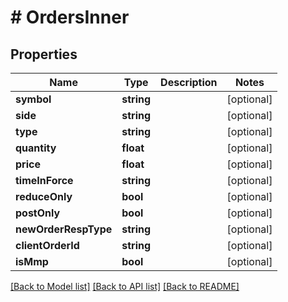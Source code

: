 # # OrdersInner

## Properties

Name | Type | Description | Notes
------------ | ------------- | ------------- | -------------
**symbol** | **string** |  | [optional]
**side** | **string** |  | [optional]
**type** | **string** |  | [optional]
**quantity** | **float** |  | [optional]
**price** | **float** |  | [optional]
**timeInForce** | **string** |  | [optional]
**reduceOnly** | **bool** |  | [optional]
**postOnly** | **bool** |  | [optional]
**newOrderRespType** | **string** |  | [optional]
**clientOrderId** | **string** |  | [optional]
**isMmp** | **bool** |  | [optional]

[[Back to Model list]](../../README.md#models) [[Back to API list]](../../README.md#endpoints) [[Back to README]](../../README.md)
